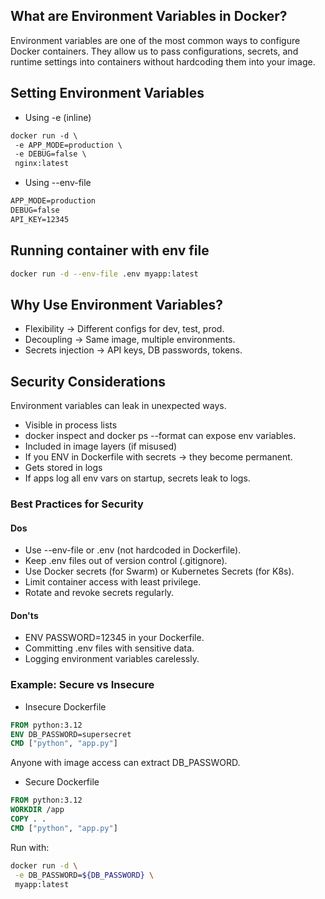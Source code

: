## What are Environment Variables in Docker?

Environment variables are one of the most common ways to configure Docker containers.
They allow us to pass configurations, secrets, and runtime settings into containers without hardcoding them into your image.

## Setting Environment Variables

- Using -e (inline)

```markdown
docker run -d \
 -e APP_MODE=production \
 -e DEBUG=false \
 nginx:latest
```

- Using --env-file

```markdown
APP_MODE=production
DEBUG=false
API_KEY=12345
```

## Running container with env file

```bash
docker run -d --env-file .env myapp:latest
```

## Why Use Environment Variables?

- Flexibility → Different configs for dev, test, prod.
- Decoupling → Same image, multiple environments.
- Secrets injection → API keys, DB passwords, tokens.

## Security Considerations

Environment variables can leak in unexpected ways.

- Visible in process lists
- docker inspect and docker ps --format can expose env variables.
- Included in image layers (if misused)
- If you ENV in Dockerfile with secrets → they become permanent.
- Gets stored in logs
- If apps log all env vars on startup, secrets leak to logs.

### Best Practices for Security

#### Dos

- Use --env-file or .env (not hardcoded in Dockerfile).
- Keep .env files out of version control (.gitignore).
- Use Docker secrets (for Swarm) or Kubernetes Secrets (for K8s).
- Limit container access with least privilege.
- Rotate and revoke secrets regularly.

#### Don'ts

- ENV PASSWORD=12345 in your Dockerfile.
- Committing .env files with sensitive data.
- Logging environment variables carelessly.

### Example: Secure vs Insecure

- Insecure Dockerfile

```dockerfile
FROM python:3.12
ENV DB_PASSWORD=supersecret
CMD ["python", "app.py"]
```

Anyone with image access can extract DB_PASSWORD.

- Secure Dockerfile

```dockerfile
FROM python:3.12
WORKDIR /app
COPY . .
CMD ["python", "app.py"]
```

Run with:

```bash
docker run -d \
 -e DB_PASSWORD=${DB_PASSWORD} \
 myapp:latest
```
